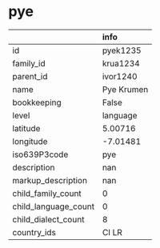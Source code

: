 # pye
|                      | info       |
|:---------------------|:-----------|
| id                   | pyek1235   |
| family_id            | krua1234   |
| parent_id            | ivor1240   |
| name                 | Pye Krumen |
| bookkeeping          | False      |
| level                | language   |
| latitude             | 5.00716    |
| longitude            | -7.01481   |
| iso639P3code         | pye        |
| description          | nan        |
| markup_description   | nan        |
| child_family_count   | 0          |
| child_language_count | 0          |
| child_dialect_count  | 8          |
| country_ids          | CI LR      |